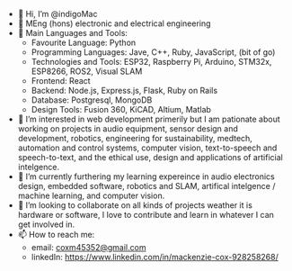 - 👋 Hi, I’m @indigoMac
- 🎩 MEng (hons) electronic and electrical engineering
- 🌟 Main Languages and Tools:
  * Favourite Language: Python
  * Programming Languages: Jave, C++, Ruby, JavaScript, (bit of go)
  * Technologies and Tools: ESP32, Raspberry Pi, Arduino, STM32x, ESP8266, ROS2, Visual SLAM
  * Frontend: React
  * Backend: Node.js, Express.js, Flask, Ruby on Rails
  * Database: Postgresql, MongoDB
  * Design Tools: Fusion 360, KiCAD, Altium, Matlab
- 👀 I’m interested in web development primerily but I am pationate about working on projects in audio equipment, sensor design and development, robotics, engineering for sustainability, medtech, automation and control systems, computer vision, text-to-speech and speech-to-text, and the ethical use, design and applications of artificial intelgence.
- 🌱 I’m currently furthering my learning expereince in audio electronics design, embedded software, robotics and SLAM, artifical intelgence / machine learning, and computer vision.
- 💞️ I’m looking to collaborate on all kinds of projects weather it is hardware or software, I love to contribute and learn in whatever I can get involved in. 
- 📫 How to reach me:
  * email: coxm45352@gmail.com
  * linkedIn: https://www.linkedin.com/in/mackenzie-cox-928258268/


<!---
indigoMac/indigoMac is a ✨ special ✨ repository because its `README.md` (this file) appears on your GitHub profile.
You can click the Preview link to take a look at your changes.
--->


